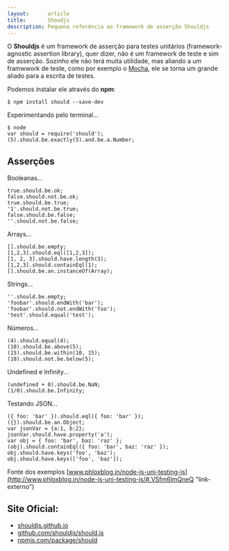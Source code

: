 ```yaml
---
layout:      article
title:       Shoudjs
description: Pequena referência ao framework de asserção Shouldjs
---
```


O __Shouldjs__ é um framework de asserção para testes unitários (framework-agnostic assertion library), quer dizer, não
é um framework de teste e sim de asserção. Sozinho ele não terá muita utilidade, mas aliando a um framwwork de teste,
como por exemplo o [Mocha](/javascript/node.js/mocha-teste-seu-javascript/), ele se torna um grande aliado para a 
escrita de testes.


Podemos instalar ele através do __npm__:

    $ npm install should --save-dev

Experimentando pelo terminal...

    $ node
    var should = require('should');
    (5).should.be.exactly(5).and.be.a.Number;


Asserções
---

Booleanas...

    true.should.be.ok;
    false.should.not.be.ok;
    true.should.be.true;
    '1'.should.not.be.true;
    false.should.be.false;
    ''.should.not.be.false;


Arrays...



    [].should.be.empty;
    [1,2,3].should.eql([1,2,3]);
    [1, 2, 3].should.have.length(3);
    [1,2,3].should.containEql(1);
    [].should.be.an.instanceOf(Array); 


Strings...

    ''.should.be.empty;
    'foobar'.should.endWith('bar');
    'foobar'.should.not.endWith('foo');
    'test'.should.equal('test');


Números...

    (4).should.equal(4);
    (10).should.be.above(5);
    (15).should.be.within(10, 15);
    (10).should.not.be.below(5);


Undefined e Infinity...

    (undefined + 0).should.be.NaN;
    (1/0).should.be.Infinity;


Testando JSON...

    ({ foo: 'bar' }).should.eql({ foo: 'bar' });
    ({}).should.be.an.Object;
    var jsonVar = {a:1, b:2}; 
    jsonVar.should.have.property('a');
    var obj = { foo: 'bar', baz: 'raz' }; 
    (obj).should.containEql({ foo: 'bar', baz: 'raz' });
    obj.should.have.keys('foo', 'baz');
    obj.should.have.keys(['foo', 'baz']);

Fonte dos exemplos [www.phloxblog.in/node-js-uni-testing-js](http://www.phloxblog.in/node-js-uni-testing-js/#.VSfm6lmQneQ "link-externo")


Site Oficial:
---

- [shouldjs.github.io](http://shouldjs.github.io/ "link-externo")
- [github.com/shouldjs/should.js](https://github.com/shouldjs/should.js "link-externo")
- [npmjs.com/package/should](https://www.npmjs.com/package/should "link-externo")